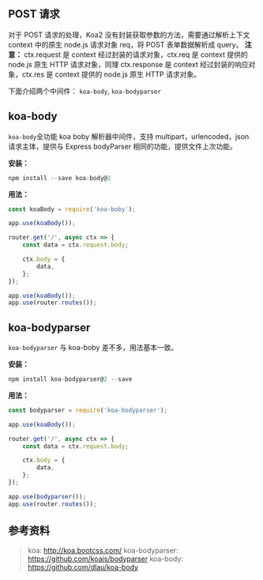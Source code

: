 

## POST 请求
对于 POST 请求的处理，Koa2 没有封装获取参数的方法，需要通过解析上下文 context 中的原生 node.js 请求对象 req，将 POST 表单数据解析成 query。
**注意：** ctx.request 是 context 经过封装的请求对象，ctx.req 是 context 提供的 node.js 原生 HTTP 请求对象，同理 ctx.response 是 context 经过封装的响应对象，ctx.res 是 context 提供的 node.js 原生 HTTP 请求对象。


下面介绍两个中间件： `koa-body`, `koa-bodyparser`

## koa-body
`koa-body`全功能 koa boby 解析器中间件，支持 multipart，urlencoded，json 请求主体，提供与 Express bodyParser 相同的功能，提供文件上次功能。

**安装：**

```js
npm install --save koa-body@2
```

**用法：**

```js
const koaBody = require('koa-boby');

app.use(koaBody());

router.get('/', async ctx => {
    const data = ctx.request.body;

    ctx.body = {
        data,
    };
});

app.use(koaBody());
app.use(router.routes());
```

## koa-bodyparser
`koa-bodyparser` 与 koa-boby 差不多，用法基本一致。

**安装：**

```js
npm install koa-bodyparser@2 --save
```

**用法：**

```js
const bodyparser = require('koa-bodyparser');

app.use(koaBody());

router.get('/', async ctx => {
    const data = ctx.request.body;

    ctx.body = {
        data,
    };
});

app.use(bodyparser());
app.use(router.routes());
```


## 参考资料
> koa: http://koa.bootcss.com/
> koa-bodyparser: https://github.com/koajs/bodyparser
> koa-body: https://github.com/dlau/koa-body

